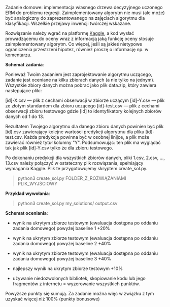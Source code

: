 Zadanie domowe: implementacja własnego drzewa decyzyjnego uczonego ERM do problemu regresji. Zaimplementowany algorytm
nie musi (ale może) być analogiczny do zaprezentowanego na zajęciach algorytmu dla klasyfikacji. Wszelkie przejawy
inwencji twórczej wskazane.

Rozwiązanie należy wgrać na
platformę [Kaggle](https://www.kaggle.com/account/login?returnUrl=%2Ft%2F3f60a54f1c0b4d38a26b88b4df1d024f), a kod wysłać
prowadzącemu do oceny wraz z informacją jaką funkcję oceny
stosuje zaimplementowany algorytm. Co więcej, jeśli są jakieś nietypowe ograniczenia przestrzeni hipotez, również proszę
o informację np. w komentarzu.

**Schemat zadania**:

Ponieważ Twoim zadaniem jest zaprojektowanie algorytmu uczącego, zadanie jest oceniane na kilku zbiorach danych (a nie
tylko na jednym). Wszystkie zbiory danych można pobrać jako plik data.zip, który zawiera następujące pliki:

[id]-X.csv — plik z cechami obserwacji w zbiorze uczącym
[id]-Y.csv — plik ze złotym standardem dla zbioru uczącego
[id]-test.csv — plik z cechami obserwacji zbioru testowego
gdzie [id] to identyfikatory kolejnych zbiorów danych od 1 do 13.

Rezultatem Twojego algorytmu dla danego zbioru danych powinien być plik [id].csv zawierający kolejne wartości predykcji
algorytmu dla pliku [id]-test.csv. Każda predykcja powinna być w osobnej linijce, a plik może zawierać również tytuł
kolumny "Y". Podsumowując: ten plik ma wyglądać tak jak plik [id]-Y.csv tylko że dla zbioru testowego.

Po dokonaniu predykcji dla wszystkich zbiorów danych, pliki 1.csv, 2.csv, …, 13.csv należy połączyć w ostateczny plik
rozwiązania, spełniający wymagania Kaggle. Plik te przygotowujemy skryptem create_sol.py.

> python3 create_sol.py FOLDER_Z_ROZWIĄZANIAMI PLIK_WYJŚCIOWY

**Przykład wywołania**:
> python3 create_sol.py my_solutions/ output.csv

**Schemat oceniania**:

- wynik na ukrytym zbiorze testowym (ewaluacja dostępna po oddaniu zadania domowego)  powyżej baseline 1 +20%

- wynik na ukrytym zbiorze testowym (ewaluacja dostępna po oddaniu zadania domowego)  powyżej baseline 2 +40%

- wynik na ukrytym zbiorze testowym (ewaluacja dostępna po oddaniu zadania domowego)  powyżej baseline 3 +40%

- najlepszy wynik na ukrytym zbiorze testowym +10%
- używanie niedozwolonych bibliotek, skopiowanie kodu lub jego fragmentów z internetu = wyzerowanie wszystkich punktów.

Powyższe punkty się sumują. Za zadanie można więc w związku z tym uzyskać więcej niż 100% (punkty bonusowe)
